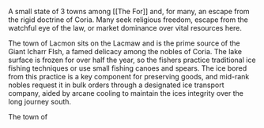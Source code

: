 A small state of 3 towns among [[The For]] and, for many, an escape from the rigid doctrine of Coria. Many seek religious freedom, escape from the watchful eye of the law, or market dominance over vital resources here. 

The town of Lacmon sits on the Lacmaw and is the prime source of the Giant Icharr FIsh, a famed delicacy among the nobles of Coria. The lake surface is frozen for over half the year, so the fishers practice traditional ice fishing techniques or use small fishing canoes and spears. The ice bored from this practice is a key component for preserving goods, and mid-rank nobles request it in bulk orders through a designated ice transport company, aided by arcane cooling to maintain the ices integrity over the long journey south.

The town of 
